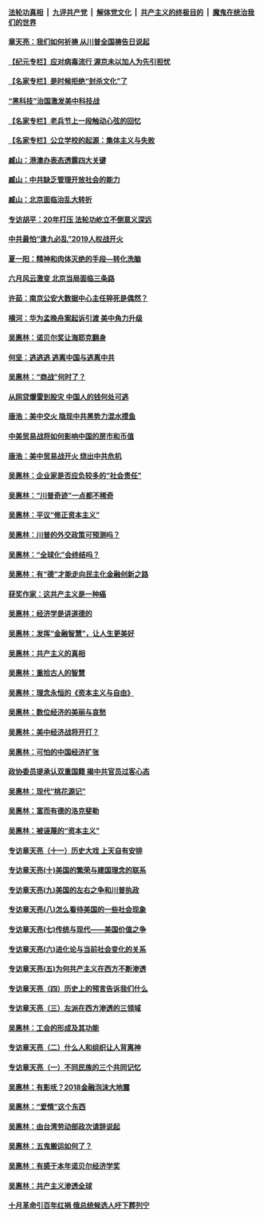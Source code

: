 ####  [法轮功真相](../../../../basic/blob/master/README.md?t=07022131) &nbsp;|&nbsp; [九评共产党](../../../../9ping.md/blob/master/README.md?t=07022131) &nbsp;|&nbsp; [解体党文化](../../../../jtdwh.md/blob/master/README.md?t=07022131)  &nbsp;|&nbsp; [共产主义的终极目的](../../../../gczydzjmd.md/blob/master/README.md?t=07022131) &nbsp;|&nbsp; [魔鬼在统治我们的世界](../../../../mgztzwmdsj.md/blob/master/README.md?t=07022131) 

#### [章天亮：我们如何祈祷 从川普全国祷告日说起](../pages/nsc423/n11944627.md?t=07022131) 

#### [【纪元专栏】应对病毒流行 渥京未以加人为先引担忧](../pages/nsc423/n11875714.md?t=07022131) 

#### [【名家专栏】是时候拒绝“封杀文化”了](../pages/nsc423/n11814093.md?t=07022131) 

#### [“黑科技”治国激发美中科技战](../pages/nsc423/n11638056.md?t=07022131) 

#### [【名家专栏】老兵节上一段触动心弦的回忆](../pages/nsc423/n11646016.md?t=07022131) 

#### [【名家专栏】公立学校的起源：集体主义与失败](../pages/nsc423/n11601833.md?t=07022131) 

#### [臧山：港澳办表态透露四大关键](../pages/nsc423/n11421628.md?t=07022131) 

#### [臧山：中共缺乏管理开放社会的能力](../pages/nsc423/n11407457.md?t=07022131) 

#### [臧山：北京面临治乱大转折](../pages/nsc423/n11406895.md?t=07022131) 

#### [专访胡平：20年打压 法轮功屹立不倒意义深远](../pages/nsc423/n11398800.md?t=07022131) 

#### [中共最怕“逢九必乱”2019人权战开火](../pages/nsc423/n11385248.md?t=07022131) 

#### [夏一阳：精神和肉体灭绝的手段—转化洗脑](../pages/nsc423/n11368250.md?t=07022131) 

#### [六月风云激变 北京当局面临三条路](../pages/nsc423/n11313668.md?t=07022131) 

#### [许茹：南京公安大数据中心主任猝死是偶然？](../pages/nsc423/n11064744.md?t=07022131) 

#### [横河：华为孟晚舟案起诉引渡 美中角力升级](../pages/nsc423/n11027230.md?t=07022131) 

#### [吴惠林：诺贝尔奖让海耶克翻身](../pages/nsc423/n10890049.md?t=07022131) 

#### [何坚：逃逃逃 逃离中国与逃离中共](../pages/nsc423/n10592891.md?t=07022131) 

#### [吴惠林：“商战”何时了？](../pages/nsc423/n10573558.md?t=07022131) 

#### [从网贷爆雷到股灾 中国人的钱何处可逃](../pages/nsc423/n10572800.md?t=07022131) 

#### [唐浩：美中交火 隐现中共黑势力混水摸鱼](../pages/nsc423/n10544040.md?t=07022131) 

#### [中美贸易战将如何影响中国的房市和币值](../pages/nsc423/n10543697.md?t=07022131) 

#### [唐浩：美中贸易战开火 烧出中共危机](../pages/nsc423/n10540126.md?t=07022131) 

#### [吴惠林：企业家是否应负较多的“社会责任”](../pages/nsc423/n10535022.md?t=07022131) 

#### [吴惠林：“川普奇迹”一点都不稀奇](../pages/nsc423/n10512808.md?t=07022131) 

#### [吴惠林：平议“修正资本主义”](../pages/nsc423/n10495724.md?t=07022131) 

#### [吴惠林：川普的外交政策可预测吗？](../pages/nsc423/n10462387.md?t=07022131) 

#### [吴惠林：“全球化”会终结吗？](../pages/nsc423/n10452838.md?t=07022131) 

#### [吴惠林：有“德”才能走向民主化金融创新之路](../pages/nsc423/n10432292.md?t=07022131) 

#### [获奖作家：这共产主义是一种癌](../pages/nsc423/n10431541.md?t=07022131) 

#### [吴惠林：经济学是讲道德的](../pages/nsc423/n10398014.md?t=07022131) 

#### [吴惠林：发挥“金融智慧”，让人生更美好](../pages/nsc423/n10375019.md?t=07022131) 

#### [吴惠林：共产主义的真相](../pages/nsc423/n10351394.md?t=07022131) 

#### [吴惠林：重拾古人的智慧](../pages/nsc423/n10337691.md?t=07022131) 

#### [吴惠林：理念永恒的《资本主义与自由》](../pages/nsc423/n10316274.md?t=07022131) 

#### [吴惠林：数位经济的美丽与哀愁](../pages/nsc423/n10292946.md?t=07022131) 

#### [吴惠林：美中经济战将开打？](../pages/nsc423/n10258825.md?t=07022131) 

#### [吴惠林：可怕的中国经济扩张](../pages/nsc423/n10219147.md?t=07022131) 

#### [政协委员提承认双重国籍 揭中共官员过客心态](../pages/nsc423/n10208809.md?t=07022131) 

#### [吴惠林：现代“桃花源记”](../pages/nsc423/n10185234.md?t=07022131) 

#### [吴惠林：富而有德的洛克斐勒](../pages/nsc423/n10142264.md?t=07022131) 

#### [吴惠林：被诬蔑的“资本主义”](../pages/nsc423/n10124816.md?t=07022131) 

#### [专访章天亮（十一）历史大戏 上天自有安排](../pages/nsc423/n10094905.md?t=07022131) 

#### [专访章天亮(十)美国的繁荣与建国理念的联系](../pages/nsc423/n10094899.md?t=07022131) 

#### [专访章天亮(九)美国的左右之争和川普执政](../pages/nsc423/n10094889.md?t=07022131) 

#### [专访章天亮(八)怎么看待美国的一些社会现象](../pages/nsc423/n10094857.md?t=07022131) 

#### [专访章天亮(七)传统与现代——美国价值之争](../pages/nsc423/n10093140.md?t=07022131) 

#### [专访章天亮(六)进化论与当前社会变化的关系](../pages/nsc423/n10092036.md?t=07022131) 

#### [专访章天亮(五)为何共产主义在西方不断渗透](../pages/nsc423/n10083620.md?t=07022131) 

#### [专访章天亮（四）历史上的预言告诉我们什么](../pages/nsc423/n10083606.md?t=07022131) 

#### [专访章天亮（三）左派在西方渗透的三领域](../pages/nsc423/n10081115.md?t=07022131) 

#### [吴惠林：工会的形成及其功能](../pages/nsc423/n10080633.md?t=07022131) 

#### [专访章天亮（二）什么人和组织让人背离神](../pages/nsc423/n10076637.md?t=07022131) 

#### [专访章天亮（一）不同民族的三个共同记忆](../pages/nsc423/n10074188.md?t=07022131) 

#### [吴惠林：有影呒？2018金融泡沫大地震](../pages/nsc423/n10040534.md?t=07022131) 

#### [吴惠林：“爱情”这个东西](../pages/nsc423/n10019423.md?t=07022131) 

#### [吴惠林：由台湾劳动部政次请辞说起](../pages/nsc423/n9979679.md?t=07022131) 

#### [吴惠林：五鬼搬运如何了？](../pages/nsc423/n9925338.md?t=07022131) 

#### [吴惠林：有感于本年诺贝尔经济学奖](../pages/nsc423/n9871883.md?t=07022131) 

#### [吴惠林：共产主义渗透全球](../pages/nsc423/n9812748.md?t=07022131) 

#### [十月革命引百年红祸 俄总统候选人吁下葬列宁](../pages/nsc423/n9810182.md?t=07022131) 

